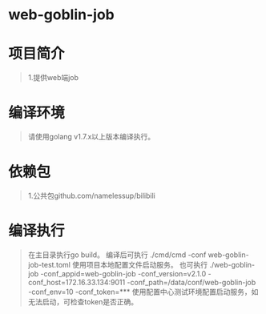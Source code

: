 # web-goblin-job

# 项目简介
> 1.提供web端job

# 编译环境
> 请使用golang v1.7.x以上版本编译执行。

# 依赖包
> 1.公共包github.com/namelessup/bilibili

# 编译执行
> 在主目录执行go build。
> 编译后可执行 ./cmd/cmd -conf web-goblin-job-test.toml 使用项目本地配置文件启动服务。
> 也可执行 ./web-goblin-job -conf_appid=web-goblin-job -conf_version=v2.1.0 -conf_host=172.16.33.134:9011 -conf_path=/data/conf/web-goblin-job -conf_env=10 -conf_token=*** 使用配置中心测试环境配置启动服务，如无法启动，可检查token是否正确。